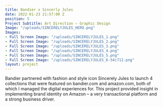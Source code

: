 ```yaml
---
title: Bandier x Sincerly Jules
date: 2022-01-23 21:57:00 Z
position: 5
Project Subtitle: Art Direction — Graphic Design
Image: "/uploads/SINCERELYJULES_HERO.png"
Images:
- Full Screen Image: "/uploads/SINCERELYJULES_1.png"
- Full Screen Image: "/uploads/SINCERELYJULES_2.png"
- Full Screen Image: "/uploads/SINCERELYJULES_3.png"
- Full Screen Image: "/uploads/SINCERELYJULES_4.png"
- Full Screen Image: "/uploads/SINCERELYJULES_5.png"
- Full Screen Image: "/uploads/SINCERELYJULES_6-54c712.png"
layout: project
---
```


Bandier partnered with fashion and style icon Sincerely Jules to launch 4 collections that were featured on bandier.com and amazon.com, both of which I managed the digital experiences for. This project provided insight in implementing brand identity on Amazon – a very transactional platform and a strong business driver.